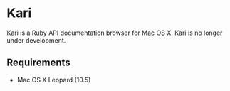 # Kari

Kari is a Ruby API documentation browser for Mac OS X. Kari is no longer under development.

## Requirements

- Mac OS X Leopard (10.5)
